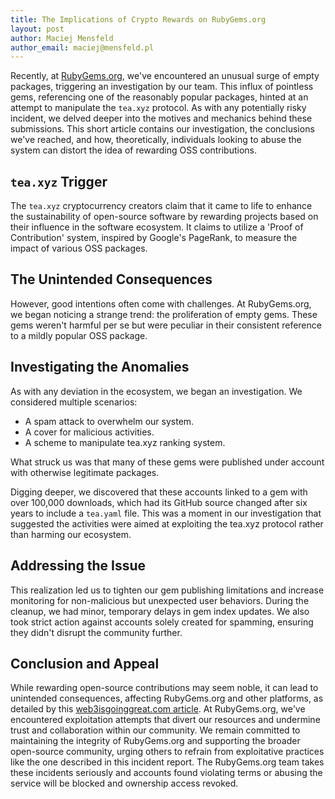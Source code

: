 ```yaml
---
title: The Implications of Crypto Rewards on RubyGems.org
layout: post
author: Maciej Mensfeld
author_email: maciej@mensfeld.pl
---
```


Recently, at [RubyGems.org](https://rubygems.org/), we've encountered an unusual surge of empty packages, triggering an investigation by our team. This influx of pointless gems, referencing one of the reasonably popular packages, hinted at an attempt to manipulate the `tea.xyz` protocol. As with any potentially risky incident, we delved deeper into the motives and mechanics behind these submissions. This short article contains our investigation, the conclusions we've reached, and how, theoretically, individuals looking to abuse the system can distort the idea of rewarding OSS contributions.

## `tea.xyz` Trigger

The `tea.xyz` cryptocurrency creators claim that it came to life to enhance the sustainability of open-source software by rewarding projects based on their influence in the software ecosystem. It claims to utilize a 'Proof of Contribution' system, inspired by Google's PageRank, to measure the impact of various OSS packages.

## The Unintended Consequences

However, good intentions often come with challenges. At RubyGems.org, we began noticing a strange trend: the proliferation of empty gems. These gems weren't harmful per se but were peculiar in their consistent reference to a mildly popular OSS package.

## Investigating the Anomalies

As with any deviation in the ecosystem, we began an investigation. We considered multiple scenarios:

- A spam attack to overwhelm our system.
- A cover for malicious activities.
- A scheme to manipulate tea.xyz ranking system.

What struck us was that many of these gems were published under account with otherwise legitimate packages.

Digging deeper, we discovered that these accounts linked to a gem with over 100,000 downloads, which had its GitHub source changed after six years to include a `tea.yaml` file. This was a moment in our investigation that suggested the activities were aimed at exploiting the tea.xyz protocol rather than harming our ecosystem.

## Addressing the Issue

This realization led us to tighten our gem publishing limitations and increase monitoring for non-malicious but unexpected user behaviors. During the cleanup, we had minor, temporary delays in gem index updates. We also took strict action against accounts solely created for spamming, ensuring they didn't disrupt the community further.

## Conclusion and Appeal

While rewarding open-source contributions may seem noble, it can lead to unintended consequences, affecting RubyGems.org and other platforms, as detailed by this [web3isgoinggreat.com article](https://www.web3isgoinggreat.com/?id=teaxyz-spam). At RubyGems.org, we've encountered exploitation attempts that divert our resources and undermine trust and collaboration within our community. We remain committed to maintaining the integrity of RubyGems.org and supporting the broader open-source community, urging others to refrain from exploitative practices like the one described in this incident report. The RubyGems.org team takes these incidents seriously and accounts found violating terms or abusing the service will be blocked and ownership access revoked.
